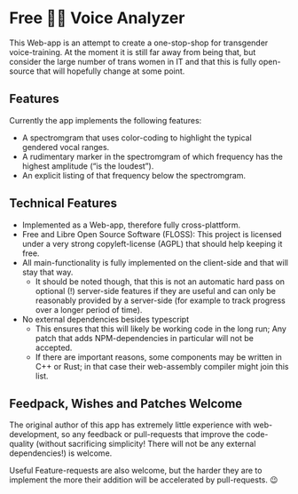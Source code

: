 Free 🏳️‍⚧️ Voice Analyzer
======================

This Web-app is an attempt to create a one-stop-shop for transgender voice-training.
At the moment it is still far away from being that, but consider the large number of trans women in IT and that this is fully open-source that will hopefully change at some point.

Features
--------

Currently the app implements the following features:

* A spectromgram that uses color-coding to highlight the typical gendered vocal ranges.
* A rudimentary marker in the spectromgram of which frequency has the highest amplitude (“is the loudest”).
* An explicit listing of that frequency below the spectromgram.

Technical Features
------------------

* Implemented as a Web-app, therefore fully cross-plattform.
* Free and Libre Open Source Software (FLOSS): This project is licensed under a very strong copyleft-license (AGPL) that should help keeping it free.
* All main-functionality is fully implemented on the client-side and that will stay that way.
    * It should be noted though, that this is not an automatic hard pass on optional (!) server-side features if they are useful and can only be reasonably provided by a server-side (for example to track progress over a longer period of time).
* No external dependencies besides typescript
    * This ensures that this will likely be working code in the long run; Any patch that adds NPM-dependencies in particular will not be accepted.
    * If there are important reasons, some components may be written in C++ or Rust; in that case their web-assembly compiler might join this list.

Feedpack, Wishes and Patches Welcome
------------------------------------

The original author of this app has extremely little experience with web-development, so any feedback or pull-requests that improve the code-quality (without sacrificing simplicity! There will not be any external dependencies!) is welcome.

Useful Feature-requests are also welcome, but the harder they are to implement the more their addition will be accelerated by pull-requests. 😉︎
